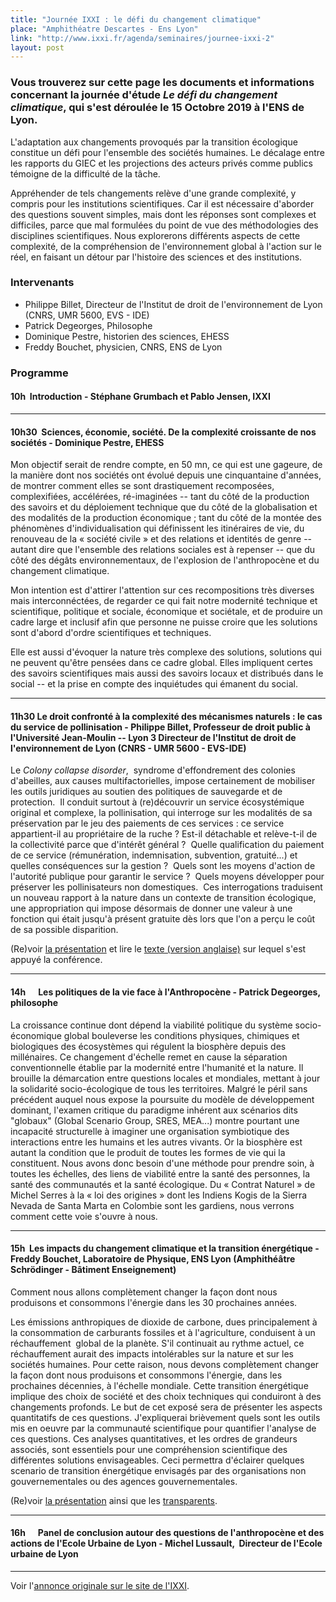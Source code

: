 ```yaml
---
title: "Journée IXXI : le défi du changement climatique"
place: "Amphithéatre Descartes - Ens Lyon"
link: "http://www.ixxi.fr/agenda/seminaires/journee-ixxi-2"
layout: post
---
```



### Vous trouverez sur cette page les documents et informations  concernant la journée d'étude *Le défi du changement climatique*, qui s'est déroulée le 15 Octobre 2019 à l'ENS de Lyon.


L'adaptation aux changements provoqués par la transition écologique constitue un défi pour l'ensemble des sociétés humaines. Le décalage entre les rapports du GIEC et les projections des acteurs privés comme publics témoigne de la difficulté de la tâche.

Appréhender de tels changements relève d'une grande complexité, y compris pour les institutions scientifiques. Car il est nécessaire d'aborder des questions souvent simples, mais dont les réponses sont complexes et difficiles, parce que mal formulées du point de vue des méthodologies des disciplines scientifiques. Nous explorerons différents aspects de cette complexité, de la compréhension de l'environnement global à l'action sur le réel, en faisant un détour par l'histoire des sciences et des institutions.



### Intervenants

- Philippe Billet, Directeur de l'Institut de droit de l'environnement de Lyon (CNRS, UMR 5600, EVS - IDE)
- Patrick Degeorges, Philosophe
- Dominique Pestre, historien des sciences, EHESS
- Freddy Bouchet, physicien, CNRS, ENS de Lyon


### Programme

####  10h  **Introduction** - Stéphane Grumbach et Pablo Jensen, IXXI

---

####  10h30  **Sciences, économie, société. De la complexité croissante de nos sociétés** - Dominique Pestre, EHESS

Mon objectif serait de rendre compte, en 50 mn, ce qui est une gageure,
de la manière dont nos sociétés ont évolué depuis une cinquantaine
d'années, de montrer comment elles se sont drastiquement recomposées,
complexifiées, accélérées, ré-imaginées \-- tant du côté de la
production des savoirs et du déploiement technique que du côté de la
globa­lisation et des modalités de la production économique ; tant du
côté de la montée des phénomènes d'indivi­duali­sation qui définissent
les itinéraires de vie, du renouveau de la « société civile » et des
relations et identités de genre \-- autant dire que l'ensemble des
relations sociales est à repenser -- que du côté des dégâts
environnementaux, de l'explo­sion de l'anthropocène et du changement
climatique.

Mon intention est d'attirer l'attention sur ces recompositions très
diverses mais intercon­néc­tées, de regarder ce qui fait notre modernité
technique et scientifique, politique et sociale, économique et
sociétale, et de produire un cadre large et inclusif afin que person­ne
ne puisse croire que les solutions sont d'abord d'ordre scientifiques et
techniques.

Elle est aussi d'évoquer la nature très complexe des solutions,
solutions qui ne peuvent qu'être pensées dans ce cadre global. Elles
impliquent certes des savoirs scientifiques mais aussi des savoirs
locaux et distribués dans le social \-- et la prise en compte des
inquiétudes qui émanent du social.

---

####  11h30 **Le droit confronté à la complexité des mécanismes naturels : le cas du service de pollinisation** - Philippe Billet, Professeur de droit public à l'Université Jean-Moulin -- Lyon 3 Directeur de l'Institut de droit de l'environnement de Lyon (CNRS - UMR 5600 - EVS-IDE)

Le *Colony collapse disorder*,  syndrome d'effondrement des colonies
d'abeilles, aux causes multifactorielles, impose certainement de
mobiliser les outils juridiques au soutien des politiques de sauvegarde
et de protection.  Il conduit surtout à (re)découvrir un service
écosystémique original et complexe, la pollinisation, qui interroge sur
les modalités de sa préservation par le jeu des paiements de ces
services : ce service appartient-il au propriétaire de la ruche ? Est-il
détachable et relève-t-il de la collectivité parce que d'intérêt
général ?  Quelle qualification du paiement de ce service (rémunération,
indemnisation, subvention, gratuité...) et quelles conséquences sur la
gestion ?  Quels sont les moyens d'action de l'autorité publique pour
garantir le service ?  Quels moyens développer pour préserver les
pollinisateurs non domestiques.  Ces interrogations traduisent un
nouveau rapport à la nature dans un contexte de transition écologique,
une appropriation qui impose désormais de donner une valeur à une
fonction qui était jusqu'à présent gratuite dès lors que l'on a perçu le
coût de sa possible disparition.


(Re)voir [la présentation](uploads/journees-ixxi/PhBilllet-Service_pollinisation.pdf) et lire le [texte (version anglaise)](uploads/journees-ixxi/PhBillet-Coviability.pdf) sur lequel s'est appuyé la conférence.

---

#### 14h      **Les politiques de la vie face à l\'Anthropocène** - Patrick Degeorges, philosophe

La croissance continue dont dépend la viabilité politique du système
socio-économique global bouleverse les conditions physiques, chimiques
et biologiques des écosystèmes qui régulent la biosphère depuis des
millénaires. Ce changement d\'échelle remet en cause la séparation
conventionnelle établie par la modernité entre l'humanité et la nature.
Il brouille la démarcation entre questions locales et mondiales, mettant
à jour la solidarité socio-écologique de tous les territoires. Malgré le
péril sans précédent auquel nous expose la poursuite du modèle de
développement dominant, l'examen critique du paradigme inhérent aux
scénarios dits \"globaux\" (Global Scenario Group, SRES, MEA...) montre
pourtant une incapacité structurelle à imaginer une
organisation symbiotique des interactions entre les humains et les
autres vivants. Or la biosphère est autant la condition que le produit
de toutes les formes de vie qui la constituent. Nous avons donc besoin
d'une méthode pour prendre soin, à toutes les échelles, des liens de
viabilité entre la santé des personnes, la santé des communautés et la
santé écologique. Du « Contrat Naturel » de Michel Serres à la « loi des
origines » dont les Indiens Kogis de la Sierra Nevada de Santa Marta en
Colombie sont les gardiens, nous verrons comment cette voie s'ouvre à
nous.

---
#### 15h  **Les impacts du changement climatique et la transition énergétique** - Freddy Bouchet, Laboratoire de Physique, ENS Lyon (Amphithéâtre Schrödinger - Bâtiment Enseignement)  

Comment nous allons complètement changer la façon dont nous produisons
et consommons l'énergie dans les 30 prochaines années.   

Les émissions anthropiques de dioxide de carbone, dues principalement à
la consommation de carburants fossiles et à l'agriculture, conduisent à
un réchauffement  global de la planète. S'il continuait au rythme
actuel, ce réchauffement aurait des impacts intolérables sur la nature
et sur les sociétés humaines. Pour cette raison, nous devons
complètement changer la façon dont nous produisons et consommons
l'énergie, dans les prochaines décennies, à l'échelle mondiale. Cette
transition énergétique implique des choix de société et des choix
techniques qui conduiront à des changements profonds. Le but de cet
exposé sera de présenter les aspects quantitatifs de ces questions.
J'expliquerai brièvement quels sont les outils mis en oeuvre par la
communauté scientifique pour quantifier l'analyse de ces questions. Ces
analyses quantitatives, et les ordres de grandeurs associés, sont
essentiels pour une compréhension scientifique des différentes solutions
envisageables. Ceci permettra d'éclairer quelques scenario de transition
énergétique envisagés par des organisations non gouvernementales ou des
agences gouvernementales.

(Re)voir [la présentation](http://culturesciencesphysique.ens-lyon.fr/ressource/transition-energetique-Bouchet.xml) ainsi que les [transparents](/uploads/journees-ixxi/Freddy_Bouchet_Transition_Energétique_IXXI.pdf).

---

#### 16h      **Panel de conclusion autour des questions de l\'anthropocène et des actions de l\'Ecole Urbaine de Lyon -** Michel Lussault,  Directeur de l'Ecole urbaine de Lyon

---

Voir l'[annonce originale sur le site de l'IXXI](http://www.ixxi.fr/agenda/seminaires/journee-ixxi-2).
